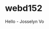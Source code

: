 # webd152
<!DOCTYPE html>
<html lang="en">
<head>	
<title>My First HTML5 Web Page</title>
<meta charset="utf-8">
</head>
<body>
Hello - Josselyn Vo
</body>
</html>
